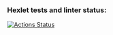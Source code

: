 ### Hexlet tests and linter status:
[![Actions Status](https://github.com/irakuruss/layout-designer-positioning-project-56/actions/workflows/hexlet-check.yml/badge.svg)](https://github.com/irakuruss/layout-designer-positioning-project-56/actions)